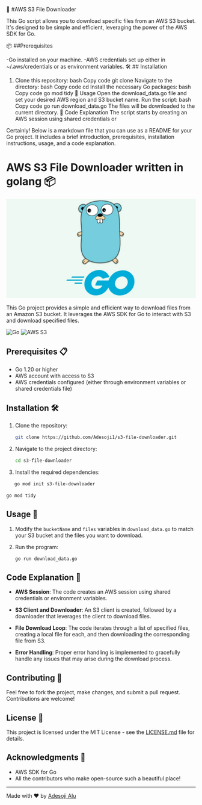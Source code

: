 🚀 #AWS S3 File Downloader

This Go script allows you to download specific files from an AWS S3 bucket. It's designed to be simple and efficient, leveraging the power of the AWS SDK for Go.

📦 ##Prerequisites


-Go installed on your machine.
-AWS credentials set up either in ~/.aws/credentials or as environment variables.
🛠️ ## Installation

1. Clone this repository:
bash
Copy code
git clone <your-repo-link>
Navigate to the directory:
bash
Copy code
cd <your-repo-directory>
Install the necessary Go packages:
bash
Copy code
go mod tidy
🚀 Usage
Open the download_data.go file and set your desired AWS region and S3 bucket name.
Run the script:
bash
Copy code
go run download_data.go
The files will be downloaded to the current directory.
📜 Code Explanation
The script starts by creating an AWS session using shared credentials or


Certainly! Below is a markdown file that you can use as a README for your Go project. It includes a brief introduction, prerequisites, installation instructions, usage, and a code explanation.


# AWS S3 File Downloader written in golang 📦

![go](golang.png)

This Go project provides a simple and efficient way to download files from an Amazon S3 bucket. It leverages the AWS SDK for Go to interact with S3 and download specified files.

![Go](https://img.shields.io/badge/Go-1.20-blue.svg)
![AWS S3](https://img.shields.io/badge/AWS-S3-orange.svg)

## Prerequisites 📋

- Go 1.20 or higher
- AWS account with access to S3
- AWS credentials configured (either through environment variables or shared credentials file)

## Installation 🛠️

1. Clone the repository:

   ```bash
   git clone https://github.com/Adesoji1/s3-file-downloader.git

   ```

2. Navigate to the project directory:

   ```bash
   cd s3-file-downloader
   ```

3. Install the required dependencies:

```bash
   go mod init s3-file-downloader
   ```

   ```bash
   go mod tidy
   ```

## Usage 🚀

1. Modify the `bucketName` and `files` variables in `download_data.go` to match your S3 bucket and the files you want to download.

2. Run the program:

   ```bash
   go run download_data.go
   ```

## Code Explanation 🧠

- **AWS Session**: The code creates an AWS session using shared credentials or environment variables.

- **S3 Client and Downloader**: An S3 client is created, followed by a downloader that leverages the client to download files.

- **File Download Loop**: The code iterates through a list of specified files, creating a local file for each, and then downloading the corresponding file from S3.

- **Error Handling**: Proper error handling is implemented to gracefully handle any issues that may arise during the download process.

## Contributing 🤝

Feel free to fork the project, make changes, and submit a pull request. Contributions are welcome!

## License 📄

This project is licensed under the MIT License - see the [LICENSE.md](LICENSE.md) file for details.

## Acknowledgments 🙏

- AWS SDK for Go
- All the contributors who make open-source such a beautiful place!

---

Made with ❤️ by [Adesoji Alu](https://github.com/Adesoji1)


